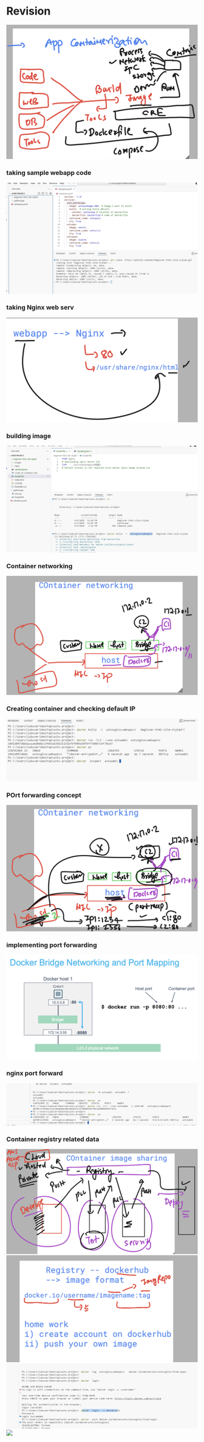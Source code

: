 # Revision 

<img src="rev1.png">

### taking sample webapp code 

<img src="web1.png">

### taking Nginx web serv

<img src="web2.png">


### building image

<img src="build1.png">

### Container networking 

<img src="cnet1.png">

### Creating container and checking default IP 

<img src="cnet2.png">

### POrt forwarding concept 
<img src="cnet3.png">

### implementing port forwarding 

<img src="cnet4.png">

### nginx port forward 

<img src="cnet5.png">


### Container registry  related data 

<img src="reg1.png">

<img src="reg2.png">
<img src="reg3.png">
<img src="reg14.png">
